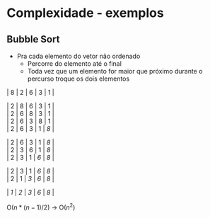 # Complexidade - exemplos

## Bubble Sort

* Pra cada elemento do vetor não ordenado
    * Percorre do elemento até o final
    * Toda vez que um elemento for maior que próximo durante o percurso troque os dois elementos

| 8 | 2 | 6 | 3 | 1 |

| 2 | 8 | 6 | 3 | 1 |  
| 2 | 6 | 8 | 3 | 1 |  
| 2 | 6 | 3 | 8 | 1 |  
| 2 | 6 | 3 | 1 | *8* |

| 2 | 6 | 3 | 1 | *8* |  
| 2 | 3 | 6 | 1 | *8* |  
| 2 | 3 | 1 | *6* | *8* | 

| 2 | 3 | 1 | *6* | *8* |  
| 2 | 1 | *3* | *6* | *8* |

| *1* | *2* | *3* | *6* | *8* |  

O($n*(n-1)/2$) -> O($n^2$)